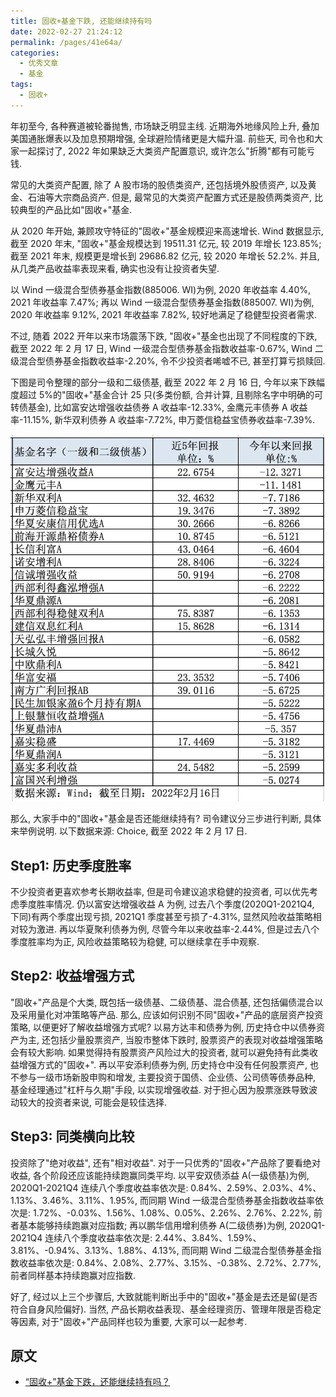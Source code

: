 ```yaml
---
title: 固收+基金下跌, 还能继续持有吗
date: 2022-02-27 21:24:12
permalink: /pages/41e64a/
categories:
  - 优秀文章
  - 基金
tags:
  - 固收+
---
```


年初至今, 各种赛道被轮番抛售, 市场缺乏明显主线. 近期海外地缘风险上升, 叠加美国通胀爆表以及加息预期增强, 全球避险情绪更是大幅升温. 前些天, 司令也和大家一起探讨了, 2022 年如果缺乏大类资产配置意识, 或许怎么"折腾"都有可能亏钱.

常见的大类资产配置, 除了 A 股市场的股债类资产, 还包括境外股债资产, 以及黄金、石油等大宗商品资产. 但是, 最常见的大类资产配置方式还是股债两类资产, 比较典型的产品比如"固收+"基金.

从 2020 年开始, 兼顾攻守特征的"固收+"基金规模迎来高速增长. Wind 数据显示, 截至 2020 年末, "固收+"基金规模达到 19511.31 亿元, 较 2019 年增长 123.85%; 截至 2021 年末, 规模更是增长到 29686.82 亿元, 较 2020 年增长 52.2%. 并且, 从几类产品收益率表现来看, 确实也没有让投资者失望.

以 Wind 一级混合型债券基金指数(885006. WI)为例, 2020 年收益率 4.40%, 2021 年收益率 7.47%; 再以 Wind 一级混合型债券基金指数(885007. WI)为例, 2020 年收益率 9.12%, 2021 年收益率 7.82%, 较好地满足了稳健型投资者需求.

不过, 随着 2022 开年以来市场震荡下跌, "固收+"基金也出现了不同程度的下跌, 截至 2022 年 2 月 17 日, Wind 一级混合型债券基金指数收益率-0.67%, Wind 二级混合型债券基金指数收益率-2.20%, 令不少投资者唏嘘不已, 甚至打算亏损赎回.

下图是司令整理的部分一级和二级债基, 截至 2022 年 2 月 16 日, 今年以来下跌幅度超过 5%的"固收+"基金合计 25 只(多类份额, 合并计算, 且剔除名字中明确的可转债基金), 比如富安达增强收益债券 A 收益率-12.33%, 金鹰元丰债券 A 收益率-11.15%, 新华双利债券 A 收益率-7.72%, 申万菱信稳益宝债券收益率-7.39%.

![](../../.vuepress/public/img/article/267.jpg)

那么, 大家手中的"固收+"基金是否还能继续持有? 司令建议分三步进行判断, 具体来举例说明. 以下数据来源: Choice, 截至 2022 年 2 月 17 日.

## Step1: 历史季度胜率

不少投资者更喜欢参考长期收益率, 但是司令建议追求稳健的投资者, 可以优先考虑季度胜率情况. 仍以富安达增强收益 A 为例, 过去八个季度(2020Q1-2021Q4, 下同)有两个季度出现亏损, 2021Q1 季度甚至亏损了-4.31%, 显然风险收益策略相对较为激进. 再以华夏聚利债券为例, 尽管今年以来收益率-2.44%, 但是过去八个季度胜率均为正, 风险收益策略较为稳健, 可以继续拿在手中观察.

## Step2: 收益增强方式

"固收+"产品是个大类, 既包括一级债基、二级债基、混合债基, 还包括偏债混合以及采用量化对冲策略等产品. 那么, 应该如何识别不同"固收+"产品的底层资产投资策略, 以便更好了解收益增强方式呢? 以易方达丰和债券为例, 历史持仓中以债券资产为主, 还包括少量股票资产, 当股市整体下跌时, 股票资产的表现对收益增强策略会有较大影响. 如果觉得持有股票资产风险过大的投资者, 就可以避免持有此类收益增强方式的"固收+". 再以平安添利债券为例, 历史持仓中没有任何股票资产, 也不参与一级市场新股申购和增发, 主要投资于国债、企业债、公司债等债券品种, 基金经理通过"杠杆与久期"手段, 以实现增强收益. 对于担心因为股票涨跌导致波动较大的投资者来说, 可能会是较佳选择.

## Step3: 同类横向比较

投资除了"绝对收益", 还有"相对收益". 对于一只优秀的"固收+"产品除了要看绝对收益, 各个阶段还应该能持续跑赢同类平均. 以平安双债添益 A(一级债基)为例, 2020Q1-2021Q4 连续八个季度收益率依次是: 0.84%、2.59%、2.03%、4%、1.13%、3.46%、3.11%、1.95%, 而同期 Wind 一级混合型债券基金指数收益率依次是: 1.72%、-0.03%、1.56%、1.08%、0.05%、2.26%、2.76%、2.22%, 前者基本能够持续跑赢对应指数; 再以鹏华信用增利债券 A(二级债券)为例, 2020Q1-2021Q4 连续八个季度收益率依次是: 2.44%、3.84%、1.59%、3.81%、-0.94%、3.13%、1.88%、4.13%, 而同期 Wind 二级混合型债券基金指数收益率依次是: 0.84%、2.08%、2.77%、3.15%、-0.38%、2.72%、2.77%, 前者同样基本持续跑赢对应指数.

好了, 经过以上三个步骤后, 大致就能判断出手中的"固收+"基金是去还是留(是否符合自身风险偏好). 当然, 产品长期收益表现、基金经理资历、管理年限是否稳定等因素, 对于"固收+"产品同样也较为重要, 大家可以一起参考.

## 原文

- [“固收+”基金下跌，还能继续持有吗？](https://mp.weixin.qq.com/s/KUwuh28YG7SFGABVCoio5Q)
